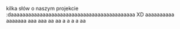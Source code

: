 kilka słów  o naszym projekcie :daaaaaaaaaaaaaaaaaaaaaaaaaaaaaaaaaaaaaaaaaaa XD
aaaaaaaaaa
aaaaaaa
aaa
aaa
aa
aa
a
a
a
a
aa
